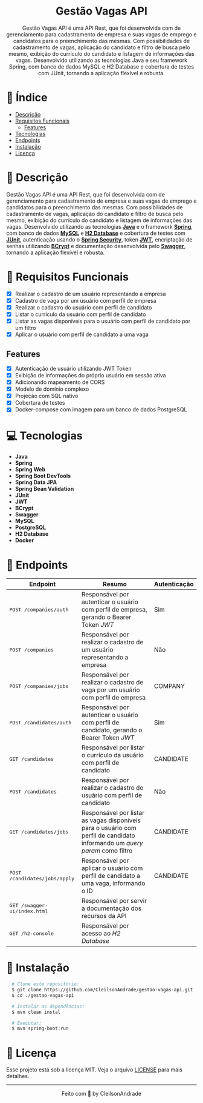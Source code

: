 <div align="center">
  <h1>Gestão Vagas API</h1>
  <p>Gestão Vagas API é uma API Rest, que foi desenvolvida com de gerenciamento para cadastramento de empresa e suas vagas de emprego e candidatos para o preenchimento das mesmas. Com possibilidades de cadastramento de vagas, aplicação do candidato e filtro de busca pelo mesmo, exibição do currículo do candidato e listagem de informações das vagas. Desenvolvido utilizando as tecnologias Java e seu framework Spring, com banco de dados MySQL e H2 Database e cobertura de testes com JUnit, tornando a aplicação flexível e robusta.</p>
</div>

# 📒 Índice
* [Descrição](#descrição)
* [Requisitos Funcionais](#requisitos)
  * [Features](#features)
* [Tecnologias](#tecnologias)
* [Endpoints](#endpoints)
* [Instalação](#instalação)
* [Licença](#licença)

# 📃 <span id="descrição">Descrição</span>
Gestão Vagas API é uma API Rest, que foi desenvolvida com de gerenciamento para cadastramento de empresa e suas vagas de emprego e candidatos para o preenchimento das mesmas. Com possibilidades de cadastramento de vagas, aplicação do candidato e filtro de busca pelo mesmo, exibição do currículo do candidato e listagem de informações das vagas. Desenvolvido utilizando as tecnologias [**Java**](https://www.java.com/) e o framework [**Spring**](https://spring.io/), com banco de dados [**MySQL**](https://www.mysql.com/) e [**H2 Database**](https://www.h2database.com/) e cobertura de testes com [**JUnit**](https://junit.org/junit5/), autenticação usando o [**Spring Security**](https://spring.io/projects/spring-security), token [**JWT**](https://jwt.io/), encriptação de senhas utilizando [**BCrypt**](https://en.wikipedia.org/wiki/Bcrypt) e documentação desenvolvida pelo [**Swagger**](https://swagger.io/), tornando a aplicação flexível e robusta.

# 📌 <span id="requisitos">Requisitos Funcionais</span>
- [x] Realizar o cadastro de um usuário representando a empresa<br>
- [x] Cadastro de vaga por um usuário com perfil de empresa<br>
- [x] Realizar o cadastro do usuário com perfil de candidato<br>
- [x] Listar o currículo da usuário com perfil de candidato<br>
- [x] Listar as vagas disponíveis para o usuário com perfil de candidato por um filtro<br>
- [x] Aplicar o usuário com perfil de candidato a uma vaga<br>

## Features
- [x] Autenticação de usuário utilizando JWT Token<br>
- [x] Exibição de informações do próprio usuário em sessão ativa<br>
- [x] Adicionando mapeamento de CORS<br>
- [x] Modelo de domínio complexo<br>
- [x] Projeção com SQL nativo<br>
- [x] Cobertura de testes<br>
- [x] Docker-compose com imagem para um banco de dados PostgreSQL<br>

# 💻 <span id="tecnologias">Tecnologias</span>
- **Java**
- **Spring**
- **Spring Web**
- **Spring Boot DevTools**
- **Spring Data JPA**
- **Spring Bean Validation**
- **JUnit**
- **JWT**
- **BCrypt**
- **Swagger**
- **MySQL**
- **PostgreSQL**
- **H2 Database**
- **Docker**

# 📍 <span id="endpoints">Endpoints</span>
| Endpoint               | Resumo                                          | Autenticação
|----------------------|-----------------------------------------------------|----------------------
| <kbd>POST /companies/auth </kbd> | Responsável por autenticar o usuário com perfil de empresa, gerando o Bearer Token *JWT* | Sim
| <kbd>POST /companies </kbd> | Responsável por realizar o cadastro de um usuário representando a empresa | Não
| <kbd>POST /companies/jobs </kbd> | Responsável por realizar o cadastro de vaga por um usuário com perfil de empresa | COMPANY
| <kbd>POST /candidates/auth </kbd> | Responsável por autenticar o usuário com perfil de candidato, gerando o Bearer Token *JWT* | Sim
| <kbd>GET /candidates </kbd> | Responsável por listar o currículo da usuário com perfil de candidato | CANDIDATE
| <kbd>POST /candidates </kbd> | Responsável por realizar o cadastro do usuário com perfil de candidato | Não
| <kbd>GET /candidates/jobs </kbd> | Responsável por listar as vagas disponíveis para o usuário com perfil de candidato informando um *query param* como filtro | CANDIDATE
| <kbd>POST /candidates/jobs/apply </kbd> | Responsável por aplicar o usuário com perfil de candidato a uma vaga, informando o ID | CANDIDATE
| <kbd>GET /swagger-ui/index.html </kbd> | Responsável por servir a documentação dos recursos da API
| <kbd>GET /h2-console </kbd> | Responsável por acesso ao *H2 Database*

# 🚀 <span id="instalação">Instalação</span>
```bash
  # Clone este repositório:
  $ git clone https://github.com/CleilsonAndrade/gestao-vagas-api.git
  $ cd ./gestao-vagas-api

  # Instalar as dependências:
  $ mvn clean instal

  # Executar:
  $ mvn spring-boot:run
```

# 📝 <span id="licença">Licença</span>
Esse projeto está sob a licença MIT. Veja o arquivo [LICENSE](LICENSE) para mais detalhes.

---

<p align="center">
  Feito com 💜 by CleilsonAndrade
</p>